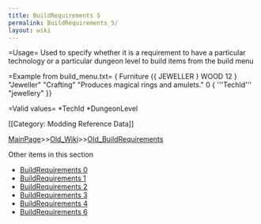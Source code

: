 ```yaml
---
title: BuildRequirements 5
permalink: BuildRequirements_5/
layout: wiki
---
```

=Usage=
Used to specify whether it is a requirement to have a particular technology or a particular dungeon level to build items from the build menu

=Example from build_menu.txt=
 { Furniture {{ JEWELLER } WOOD 12 } &quot;Jeweller&quot; &quot;Crafting&quot;
     &quot;Produces magical rings and amulets.&quot; 0 { '''TechId''' &quot;jewellery&quot; }}

=Valid values=
*TechId
*DungeonLevel

[[Category: Modding Reference Data]]

[MainPage](/keeperrl_wiki/ "wikilink")>>[Old_Wiki](/keeperrl_wiki/Old_Wiki "wikilink")>>[Old_BuildRequirements](/keeperrl_wiki/Old_BuildRequirements "wikilink")

Other items in this section
-    [BuildRequirements 0](/keeperrl_wiki/BuildRequirements_0 "wikilink")
-    [BuildRequirements 1](/keeperrl_wiki/BuildRequirements_1 "wikilink")
-    [BuildRequirements 2](/keeperrl_wiki/BuildRequirements_2 "wikilink")
-    [BuildRequirements 3](/keeperrl_wiki/BuildRequirements_3 "wikilink")
-    [BuildRequirements 4](/keeperrl_wiki/BuildRequirements_4 "wikilink")
-    [BuildRequirements 6](/keeperrl_wiki/BuildRequirements_6 "wikilink")
